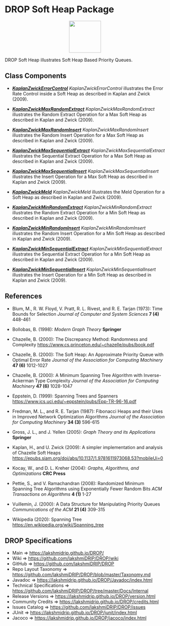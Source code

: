 # DROP Soft Heap Package

<p align="center"><img src="https://github.com/lakshmiDRIP/DROP/blob/master/DRIP_Logo.gif?raw=true" width="100"></p>

DROP Soft Heap illustrates Soft Heap Based Priority Queues.


## Class Components

 * [***KaplanZwickErrorControl***](https://github.com/lakshmiDRIP/DROP/tree/master/src/main/java/org/drip/sample/softheap/KaplanZwickErrorControl.java)
 <i>KaplanZwickErrorControl</i> illustrates the Error Rate Control inside a Soft Heap as described in Kaplan and Zwick (2009).

 * [***KaplanZwickMaxRandomExtract***](https://github.com/lakshmiDRIP/DROP/tree/master/src/main/java/org/drip/sample/softheap/KaplanZwickMaxRandomExtract.java)
 <i>KaplanZwickMaxRandomExtract</i> illustrates the Random Extract Operation for a Max Soft Heap as described in Kaplan and Zwick (2009).

 * [***KaplanZwickMaxRandomInsert***](https://github.com/lakshmiDRIP/DROP/tree/master/src/main/java/org/drip/sample/softheap/KaplanZwickMaxRandomInsert.java)
 <i>KaplanZwickMaxRandomInsert</i> illustrates the Random Insert Operation for a Max Soft Heap as described in Kaplan and Zwick (2009).

 * [***KaplanZwickMaxSequentialExtract***](https://github.com/lakshmiDRIP/DROP/tree/master/src/main/java/org/drip/sample/softheap/KaplanZwickMaxSequentialExtract.java)
 <i>KaplanZwickMaxSequentialExtract</i> illustrates the Sequential Extract Operation for a Max Soft Heap as described in Kaplan and Zwick (2009).

 * [***KaplanZwickMaxSequentialInsert***](https://github.com/lakshmiDRIP/DROP/tree/master/src/main/java/org/drip/sample/softheap/KaplanZwickMaxSequentialInsert.java)
 <i>KaplanZwickMaxSequentialInsert</i> illustrates the Insert Operation for a Max Soft Heap as described in Kaplan and Zwick (2009).

 * [***KaplanZwickMeld***](https://github.com/lakshmiDRIP/DROP/tree/master/src/main/java/org/drip/sample/softheap/KaplanZwickMeld.java)
 <i>KaplanZwickMeld</i> illustrates the Meld Operation for a Soft Heap as described in Kaplan and Zwick (2009).

 * [***KaplanZwickMinRandomExtract***](https://github.com/lakshmiDRIP/DROP/tree/master/src/main/java/org/drip/sample/softheap/KaplanZwickMinRandomExtract.java)
 <i>KaplanZwickMinRandomExtract</i> illustrates the Random Extract Operation for a Min Soft Heap as described in Kaplan and Zwick (2009).

 * [***KaplanZwickMinRandomInsert***](https://github.com/lakshmiDRIP/DROP/tree/master/src/main/java/org/drip/sample/softheap/KaplanZwickMinRandomInsert.java)
 <i>KaplanZwickMinRandomInsert</i> illustrates the Random Insert Operation for a Min Soft Heap as described in Kaplan and Zwick (2009).

 * [***KaplanZwickMinSequentialExtract***](https://github.com/lakshmiDRIP/DROP/tree/master/src/main/java/org/drip/sample/softheap/KaplanZwickMinSequentialExtract.java)
 <i>KaplanZwickMinSequentialExtract</i> illustrates the Sequential Extract Operation for a Min Soft Heap as described in Kaplan and Zwick (2009).

 * [***KaplanZwickMinSequentialInsert***](https://github.com/lakshmiDRIP/DROP/tree/master/src/main/java/org/drip/sample/softheap/KaplanZwickMinSequentialInsert.java)
 <i>KaplanZwickMinSequentialInsert</i> illustrates the Insert Operation for a Min Soft Heap as described in Kaplan and Zwick (2009).


## References

 * Blum, M., R. W. Floyd, V. Pratt, R. L. Rivest, and R. E. Tarjan (1973): Time Bounds for Selection <i> Journal of Computer and System Sciences</i> <b>7 (4)</b> 448-461

 * Bollobas, B. (1998): <i>Modern Graph Theory</i> <b>Springer</b>

 * Chazelle, B. (2000): The Discrepancy Method: Randomness and Complexity https://www.cs.princeton.edu/~chazelle/pubs/book.pdf

 * Chazelle, B. (2000): The Soft Heap: An Approximate Priority Queue with Optimal Error Rate <i>Journal of the Association for Computing Machinery</i> <b>47 (6)</b> 1012-1027

 * Chazelle, B. (2000): A Minimum Spanning Tree Algorithm with Inverse-Ackerman Type Complexity <i>Journal of the Association for Computing Machinery</i> <b>47 (6)</b> 1028-1047

 * Eppstein, D. (1999): Spanning Trees and Spanners https://www.ics.uci.edu/~eppstein/pubs/Epp-TR-96-16.pdf

 * Fredman, M. L., and R. E. Tarjan (1987): Fibonacci Heaps and their Uses in Improved Network Optimization Algorithms <i>Journal of the Association for Computing Machinery</i> <b>34 (3)</b> 596-615

 * Gross, J. L., and J. Yellen (2005): <i>Graph Theory and its Applications</i> <b>Springer</b>

 * Kaplan, H., and U. Zwick (2009): A simpler implementation and analysis of Chazelle Soft Heaps https://epubs.siam.org/doi/abs/10.1137/1.9781611973068.53?mobileUi=0

 * Kocay, W., and D. L. Kreher (2004): <i>Graphs, Algorithms, and Optimizations</i> <b>CRC Press</b>

 * Pettie, S., and V. Ramachandran (2008): Randomized Minimum Spanning Tree Algorithms using Exponentially Fewer Random Bits <i>ACM Transactions on Algorithms</i> <b>4 (1)</b> 1-27

 * Vuillemin, J. (2000): A Data Structure for Manipulating Priority Queues <i>Communications of the ACM</i> <b>21 (4)</b> 309-315

 * Wikipedia (2020): Spanning Tree https://en.wikipedia.org/wiki/Spanning_tree


## DROP Specifications

 * Main                     => https://lakshmidrip.github.io/DROP/
 * Wiki                     => https://github.com/lakshmiDRIP/DROP/wiki
 * GitHub                   => https://github.com/lakshmiDRIP/DROP
 * Repo Layout Taxonomy     => https://github.com/lakshmiDRIP/DROP/blob/master/Taxonomy.md
 * Javadoc                  => https://lakshmidrip.github.io/DROP/Javadoc/index.html
 * Technical Specifications => https://github.com/lakshmiDRIP/DROP/tree/master/Docs/Internal
 * Release Versions         => https://lakshmidrip.github.io/DROP/version.html
 * Community Credits        => https://lakshmidrip.github.io/DROP/credits.html
 * Issues Catalog           => https://github.com/lakshmiDRIP/DROP/issues
 * JUnit                    => https://lakshmidrip.github.io/DROP/junit/index.html
 * Jacoco                   => https://lakshmidrip.github.io/DROP/jacoco/index.html
